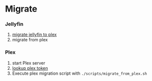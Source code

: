 # Migrate

### Jellyfin
1. [migrate jellyfin to plex](https://github.com/luigi311/JellyPlex-Watched)
2. migrate from plex

### Plex
1. start Plex server
3. [lookup plex token](https://support.plex.tv/articles/204059436-finding-an-authentication-token-x-plex-token/)
5. Execute plex migration script with `./scripts/migrate_from_plex.sh`
